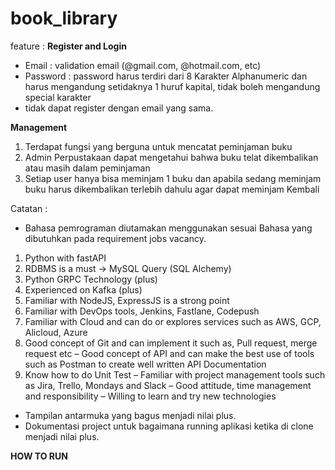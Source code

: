 # book_library
feature :
**Register and Login**
- Email     : validation email (@gmail.com, @hotmail.com, etc)
- Password  : password harus terdiri dari 8 Karakter Alphanumeric dan harus mengandung setidaknya 1 huruf kapital, tidak boleh mengandung special karakter
- tidak dapat register dengan email yang sama.

**Management**
1. Terdapat fungsi yang berguna untuk mencatat peminjaman buku
2. Admin Perpustakaan dapat mengetahui bahwa buku telat dikembalikan atau masih dalam peminjaman
3. Setiap user hanya bisa meminjam 1 buku dan apabila sedang meminjam buku harus dikembalikan terlebih dahulu agar dapat meminjam Kembali

Catatan :
- Bahasa pemrograman diutamakan menggunakan sesuai Bahasa yang dibutuhkan pada requirement jobs vacancy.
1. Python with fastAPI
2. RDBMS is a must -> MySQL Query (SQL Alchemy)
3. Python GRPC Technology (plus)
4. Experienced on Kafka (plus)
5. Familiar with NodeJS, ExpressJS is a strong point
6. Familiar with DevOps tools, Jenkins, Fastlane, Codepush
7. Familiar with Cloud and can do or explores services such as AWS, GCP, Alicloud, Azure
8. Good concept of Git and can implement it such as, Pull request, merge request etc – Good concept of API and can make the best use of tools such as Postman to create well written API Documentation
9. Know how to do Unit Test – Familiar with project management tools such as Jira, Trello, Mondays and Slack – Good attitude, time management and responsibility – Willing to learn and try new technologies 
- Tampilan antarmuka yang bagus menjadi nilai plus.
- Dokumentasi project untuk bagaimana running aplikasi ketika di clone menjadi nilai plus.

**HOW TO RUN**
